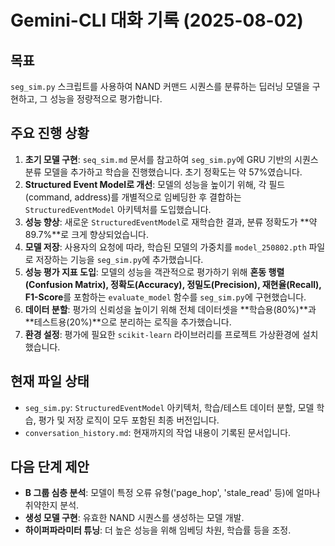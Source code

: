 # Gemini-CLI 대화 기록 (2025-08-02)

## 목표
`seg_sim.py` 스크립트를 사용하여 NAND 커맨드 시퀀스를 분류하는 딥러닝 모델을 구현하고, 그 성능을 정량적으로 평가합니다.

## 주요 진행 상황
1.  **초기 모델 구현**: `seq_sim.md` 문서를 참고하여 `seg_sim.py`에 GRU 기반의 시퀀스 분류 모델을 추가하고 학습을 진행했습니다. 초기 정확도는 약 57%였습니다.
2.  **Structured Event Model로 개선**: 모델의 성능을 높이기 위해, 각 필드(command, address)를 개별적으로 임베딩한 후 결합하는 `StructuredEventModel` 아키텍처를 도입했습니다.
3.  **성능 향상**: 새로운 `StructuredEventModel`로 재학습한 결과, 분류 정확도가 **약 89.7%**로 크게 향상되었습니다.
4.  **모델 저장**: 사용자의 요청에 따라, 학습된 모델의 가중치를 `model_250802.pth` 파일로 저장하는 기능을 `seg_sim.py`에 추가했습니다.
5.  **성능 평가 지표 도입**: 모델의 성능을 객관적으로 평가하기 위해 **혼동 행렬(Confusion Matrix), 정확도(Accuracy), 정밀도(Precision), 재현율(Recall), F1-Score**를 포함하는 `evaluate_model` 함수를 `seg_sim.py`에 구현했습니다.
6.  **데이터 분할**: 평가의 신뢰성을 높이기 위해 전체 데이터셋을 **학습용(80%)**과 **테스트용(20%)**으로 분리하는 로직을 추가했습니다.
7.  **환경 설정**: 평가에 필요한 `scikit-learn` 라이브러리를 프로젝트 가상환경에 설치했습니다.

## 현재 파일 상태
- `seg_sim.py`: `StructuredEventModel` 아키텍처, 학습/테스트 데이터 분할, 모델 학습, 평가 및 저장 로직이 모두 포함된 최종 버전입니다.
- `conversation_history.md`: 현재까지의 작업 내용이 기록된 문서입니다.

## 다음 단계 제안
- **B 그룹 심층 분석**: 모델이 특정 오류 유형('page_hop', 'stale_read' 등)에 얼마나 취약한지 분석.
- **생성 모델 구현**: 유효한 NAND 시퀀스를 생성하는 모델 개발.
- **하이퍼파라미터 튜닝**: 더 높은 성능을 위해 임베딩 차원, 학습률 등을 조정.
